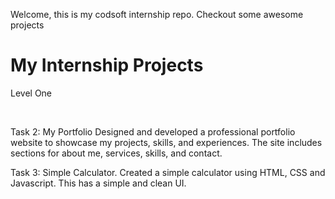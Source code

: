 Welcome, this is my codsoft internship repo. Checkout some awesome projects

# My Internship Projects

Level One

<br>


Task 2: My Portfolio Designed and developed a professional portfolio website to showcase my projects, skills, and experiences. The site includes sections for about me, services, skills, and contact.


Task 3: Simple Calculator. Created a simple calculator using HTML, CSS and Javascript. This has a simple and clean UI.
